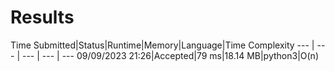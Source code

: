 # Results

Time Submitted|Status|Runtime|Memory|Language|Time Complexity
--- | --- | --- | --- | ---
09/09/2023 21:26|Accepted|79 ms|18.14 MB|python3|O(n)
